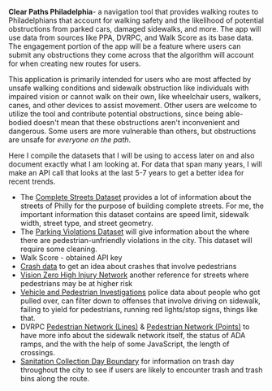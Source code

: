 **Clear Paths Philadelphia**- a navigation tool that provides walking routes to Philadelphians that account for walking safety and the likelihood of potential obstructions from parked cars, damaged sidewalks, and more. The app will use data from sources like PPA, DVRPC, and Walk Score as its base data. The engagement portion of the app will be a feature where users can submit any obstructions they come across that the algorithm will account for when creating new routes for users.

This application is primarily intended for users who are most affected by unsafe walking conditions and sidewalk obstruction like individuals with impaired vision or cannot walk on their own, like wheelchair users, walkers, canes, and other devices to assist movement. Other users are welcome to utilize the tool and contribute potential obstructions, since being able-bodied doesn't mean that these obstructions aren't inconvenient and dangerous. Some users are more vulnerable than others, but obstructions are unsafe for *everyone on the path*.

Here I compile the datasets that I will be using to access later on and also document exactly what I am looking at. For data that span many years, I will make an API call that looks at the last 5-7 years to get a better idea for recent trends.

- The [Complete Streets Dataset](https://opendataphilly.org/datasets/complete-streets/) provides a lot of information about the streets of Philly for the purpose of building complete streets. For me, the important information this dataset contains are speed limit, sidewalk width, street type, and street geometry.
- The [Parking Violations Dataset](https://opendataphilly.org/datasets/parking-violations/) will give information about the where there are pedestrian-unfriendly violations in the city. This dataset will require some cleaning.
- Walk Score - obtained API key
- [Crash data](https://opendataphilly.org/datasets/vehicular-crashes/) to get an idea about crashes that involve pedestrians
- [Vision Zero High Injury Network](https://opendataphilly.org/datasets/vision-zero-high-injury-network/) another reference for streets where pedestrians may be at higher risk
- [Vehicle and Pedestrian Investigations](https://opendataphilly.org/datasets/vehicle-pedestrian-investigations/) police data about people who got pulled over, can filter down to offenses that involve driving on sidewalk, failing to yield for pedestrians, running red lights/stop signs, things like that.
- DVRPC [Pedestrian Network (Lines)](https://dvrpc-dvrpcgis.opendata.arcgis.com/datasets/40186cee01824f11a407766e0cf32940_0/explore?filters=eyJjb3VudHkiOlsiUEhJTEFERUxQSElBIl19&location=39.951338%2C-75.168345%2C18.30) & [Pedestrian Network (Points)](https://dvrpc-dvrpcgis.opendata.arcgis.com/datasets/ec3411c2564640a58e7c3657c17d4f29/explore?filters=eyJjb3VudHkiOlsiUEhJTEFERUxQSElBIl19&location=39.958969%2C-75.159269%2C16.48) to have more info about the sidewalk network itself, the status of ADA ramps, and the with the help of some JavaScript, the length of crossings.
- [Sanitation Collection Day Boundary](https://opendataphilly.org/datasets/sanitation-collection-day-boundary/) for information on trash day throughout the city to see if users are likely to encounter trash and trash bins along the route.


